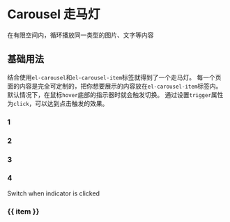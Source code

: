 # Carousel 走马灯
在有限空间内，循环播放同一类型的图片、文字等内容

## 基础用法
结合使用`el-carousel`和`el-carousel-item`标签就得到了一个走马灯。 每一个页面的内容是完全可定制的，把你想要展示的内容放在`el-carousel-item`标签内。 默认情况下，在鼠标`hover`底部的指示器时就会触发切换。 通过设置`trigger`属性为`click`，可以达到点击触发的效果。

<div class="example">
  <vi-carousel width="100%" height="150px">
    <vi-carousel-item>
      <h3>1</h3>
    </vi-carousel-item>
    <vi-carousel-item>
      <h3>2</h3>
    </vi-carousel-item>
    <vi-carousel-item>
      <h3>3</h3>
    </vi-carousel-item >
    <vi-carousel-item>
      <h3>4</h3>
    </vi-carousel-item >
  </vi-carousel>
  <div class="block text-center" m="t-4">
    <span class="demonstration">Switch when indicator is clicked</span>
    <vi-carousel trigger="click" height="150px">
      <vi-carousel-item v-for="item in 4" :key="item">
        <h3 class="small justify-center" text="2xl">{{ item }}</h3>
      </vi-carousel-item>
    </vi-carousel>
  </div>
</div>

<style>
.demonstration {
  color: var(--el-text-color-secondary);
}

.vi-carousel__item h3 {
  color: #475669;
  opacity: 0.75;
  line-height: 150px;
  margin: 0;
  text-align: center;
}

.vi-carousel__item:nth-child(2n) {
  background-color: #99a9bf;
}

.vi-carousel__item:nth-child(2n + 1) {
  background-color: #d3dce6;
}
</style>